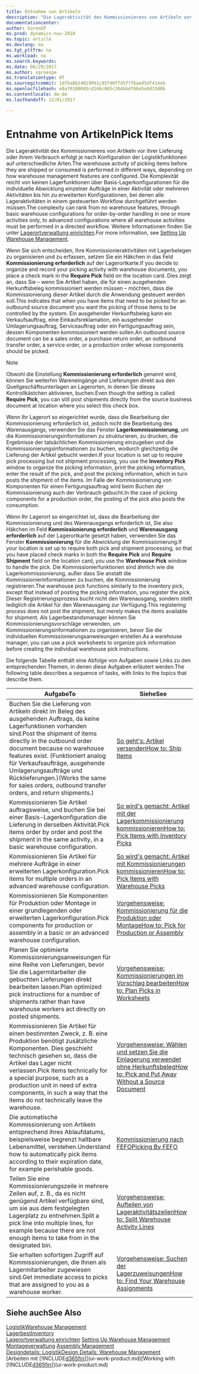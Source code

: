 ```yaml
---
title: Entnahme von Artikeln
description: "Die Lageraktivität des Kommissionierens von Artikeln vor ihrer Lieferung oder ihrem Verbrauch erfolgt je nach Konfiguration der Logistikfunktionen auf unterschiedliche Arten. Die [Einrichtung](../configure-warehouse-processes.md) Komplexität reicht von keinen Lagerfunktionen über Basis- Lagerkonfigurationen für die individuelle Abwicklung einzelner Aufträge in einer Aktivität oder mehreren Aktivitäten bis hin zu erweiterten Konfigurationen, bei denen alle Lageraktivitäten in einem gesteuerten Workflow durchgeführt werden müssen."
documentationcenter: 
author: SorenGP
ms.prod: dynamics-nav-2018
ms.topic: article
ms.devlang: na
ms.tgt_pltfrm: na
ms.workload: na
ms.search.keywords: 
ms.date: 08/29/2017
ms.author: sgroespe
ms.translationtype: HT
ms.sourcegitcommit: 1dfba8b14019991c95f40ffd5f7fbaed5df414eb
ms.openlocfilehash: e0af0180045cd166c065c264bbdf66e5a9d33d0b
ms.contentlocale: de-de
ms.lasthandoff: 12/01/2017

---
```

# <a name="pick-items"></a><span data-ttu-id="4a921-104">Entnahme von Artikeln</span><span class="sxs-lookup"><span data-stu-id="4a921-104">Pick Items</span></span>
<span data-ttu-id="4a921-105">Die Lageraktivität des Kommissionierens von Artikeln vor ihrer Lieferung oder ihrem Verbrauch erfolgt je nach Konfiguration der Logistikfunktionen auf unterschiedliche Arten.</span><span class="sxs-lookup"><span data-stu-id="4a921-105">The warehouse activity of picking items before they are shipped or consumed is performed in different ways, depending on how warehouse management features are configured.</span></span> <span data-ttu-id="4a921-106">Die Komplexität reicht von keinen Lagerfunktionen über Basis-Lagerkonfigurationen für die individuelle Abwicklung einzelner Aufträge in einer Aktivität oder mehreren Aktivitäten bis hin zu erweiterten Konfigurationen, bei denen alle Lageraktivitäten in einem gesteuerten Workflow durchgeführt werden müssen.</span><span class="sxs-lookup"><span data-stu-id="4a921-106">The complexity can rank from no warehouse features, through basic warehouse configurations for order-by-order handling in one or more activities only, to advanced configurations where all warehouse activities must be performed in a directed workflow.</span></span> <span data-ttu-id="4a921-107">Weitere Informationen finden Sie unter [Lagerortverwaltung einrichten](warehouse-setup-warehouse.md).</span><span class="sxs-lookup"><span data-stu-id="4a921-107">For more information, see [Setting Up Warehouse Management](warehouse-setup-warehouse.md).</span></span>

<span data-ttu-id="4a921-108">Wenn Sie sich entscheiden, Ihre Kommissionieraktivitäten mit Lagerbelegen zu organisieren und zu erfassen, setzen Sie ein Häkchen in das Feld **Kommissionierung erforderlich** auf der Lagerortkarte.</span><span class="sxs-lookup"><span data-stu-id="4a921-108">If you decide to organize and record your picking activity with warehouse documents, you place a check mark in the **Require Pick** field on the location card.</span></span> <span data-ttu-id="4a921-109">Dies zeigt an, dass Sie – wenn Sie Artikel haben, die für einen ausgehenden Herkunftsbeleg kommissioniert werden müssen – möchten, dass die Kommissionierung dieser Artikel durch die Anwendung gesteuert werden soll.</span><span class="sxs-lookup"><span data-stu-id="4a921-109">This indicates that when you have items that need to be picked for an outbound source document you want the picking of those items to be controlled by the system.</span></span> <span data-ttu-id="4a921-110">Ein ausgehender Herkunftsbeleg kann ein Verkaufsauftrag, eine Einkaufsreklamation, ein ausgehender Umlagerungsauftrag, Serviceauftrag oder ein Fertigungsauftrag sein, dessen Komponenten kommissioniert werden sollen.</span><span class="sxs-lookup"><span data-stu-id="4a921-110">An outbound source document can be a sales order, a purchase return order, an outbound transfer order, a service order, or a production order whose components should be picked.</span></span>

> [!NOTE]
> <span data-ttu-id="4a921-111">Obwohl die Einstellung **Kommissionierung erforderlich** genannt wird, können Sie weiterhin Wareneingänge und Lieferungen direkt aus den Quellgeschäftsunterlagen an Lagerorten, in denen Sie dieses Kontrollkästchen aktivieren, buchen.</span><span class="sxs-lookup"><span data-stu-id="4a921-111">Even though the setting is called **Require Pick**, you can still post shipments directly from the source business document at location where you select this check box.</span></span>

<span data-ttu-id="4a921-112">Wenn Ihr Lagerort so eingerichtet wurde, dass die Bearbeitung der Kommissionierung erforderlich ist, jedoch nicht die Bearbeitung des Warenausgangs, verwenden Sie das Fenster **Lagerkommissionierung**, um die Kommissionierungsinformationen zu strukturieren, zu drucken, die Ergebnisse der tatsächlichen Kommissionierung einzugeben und die Kommissionierungsinformationen zu buchen, wodurch gleichzeitig die Lieferung der Artikel gebucht werden.</span><span class="sxs-lookup"><span data-stu-id="4a921-112">If your location is set up to require pick processing but not shipment processing, you use the **Inventory Pick** window to organize the picking information, print the picking information, enter the result of the pick, and post the picking information, which in turn posts the shipment of the items.</span></span> <span data-ttu-id="4a921-113">Im Falle der Kommissionierung von Komponenten für einen Fertigungsauftrag wird beim Buchen der Kommissionierung auch der Verbrauch gebucht.</span><span class="sxs-lookup"><span data-stu-id="4a921-113">In the case of picking components for a production order, the posting of the pick also posts the consumption.</span></span>

<span data-ttu-id="4a921-114">Wenn Ihr Lagerort so eingerichtet ist, dass die Bearbeitung der Kommissionierung und des Warenausgangs erforderlich ist, Sie also Häkchen im Feld **Kommissionierung erforderlich** und **Warenausgang erforderlich** auf der Lagerortkarte gesetzt haben, verwenden Sie das Fenster **Kommissionierung** für die Abwicklung der Kommissionierung.</span><span class="sxs-lookup"><span data-stu-id="4a921-114">If your location is set up to require both pick and shipment processing, so that you have placed check marks in both the **Require Pick** and **Require Shipment** field on the location card, you use the **Warehouse Pick** window to handle the pick.</span></span> <span data-ttu-id="4a921-115">Die Kommissionierfunktionen sind ähnlich wie die Lagerkommissionierung, außer dass Sie anstatt die Kommissionierinformationen zu buchen, die Kommissionierung registrieren.</span><span class="sxs-lookup"><span data-stu-id="4a921-115">The warehouse pick functions similarly to the inventory pick, except that instead of posting the picking information, you register the pick.</span></span> <span data-ttu-id="4a921-116">Dieser Registrierungsprozess bucht nicht den Warenausgang, sondern stellt lediglich die Artikel für den Warenausgang zur Verfügung.</span><span class="sxs-lookup"><span data-stu-id="4a921-116">This registering process does not post the shipment, but merely makes the items available for shipment.</span></span> <span data-ttu-id="4a921-117">Als Lagerbestandsmanager können Sie Kommissionierungsvorschläge verwenden, um Kommissionierungsinformationen zu organisieren, bevor Sie die individuellen Kommissionierungsanweisungen erstellen.</span><span class="sxs-lookup"><span data-stu-id="4a921-117">As a warehouse manager, you can use a pick worksheets to organize pick information before creating the individual warehouse pick instructions.</span></span>

<span data-ttu-id="4a921-118">Die folgende Tabelle enthält eine Abfolge von Aufgaben sowie Links zu den entsprechenden Themen, in denen diese Aufgaben erläutert werden.</span><span class="sxs-lookup"><span data-stu-id="4a921-118">The following table describes a sequence of tasks, with links to the topics that describe them.</span></span>   

|<span data-ttu-id="4a921-119">**Aufgabe**</span><span class="sxs-lookup"><span data-stu-id="4a921-119">**To**</span></span>|<span data-ttu-id="4a921-120">**Siehe**</span><span class="sxs-lookup"><span data-stu-id="4a921-120">**See**</span></span>|
|------------|-------------|  
|<span data-ttu-id="4a921-121">Buchen Sie die Lieferung von Artikeln direkt im Beleg des ausgehenden Auftrags, da keine Lagerfunktionen vorhanden sind.</span><span class="sxs-lookup"><span data-stu-id="4a921-121">Post the shipment of items directly in the outbound order document because no warehouse features exist.</span></span> <span data-ttu-id="4a921-122">(Funktioniert analog für Verkaufsaufträge, ausgehende Umlagerungsaufträge und Rücklieferungen.)</span><span class="sxs-lookup"><span data-stu-id="4a921-122">(Works the same for sales orders, outbound transfer orders, and return shipments.)</span></span>|[<span data-ttu-id="4a921-123">So geht's: Artikel versenden</span><span class="sxs-lookup"><span data-stu-id="4a921-123">How to: Ship Items</span></span>](warehouse-how-ship-items.md)|  
|<span data-ttu-id="4a921-124">Kommissionieren Sie Artikel auftragsweise, und buchen Sie bei einer Basis-Lagerkonfiguration die Lieferung in derselben Aktivität.</span><span class="sxs-lookup"><span data-stu-id="4a921-124">Pick items order by order and post the shipment in the same activity, in a basic warehouse configuration.</span></span>|[<span data-ttu-id="4a921-125">So wird's gemacht: Artikel mit der Lagerkommissionierung kommissionieren</span><span class="sxs-lookup"><span data-stu-id="4a921-125">How to: Pick Items with Inventory Picks</span></span>](warehouse-how-to-pick-items-with-inventory-picks.md)|
|<span data-ttu-id="4a921-126">Kommissionieren Sie Artikel für mehrere Aufträge in einer erweiterten Lagerkonfiguration.</span><span class="sxs-lookup"><span data-stu-id="4a921-126">Pick items for multiple orders in an advanced warehouse configuration.</span></span>|[<span data-ttu-id="4a921-127">So wird's gemacht: Artikel mit Kommissionierungen kommissionieren</span><span class="sxs-lookup"><span data-stu-id="4a921-127">How to: Pick Items with Warehouse Picks</span></span>](warehouse-how-to-pick-items-for-warehouse-shipment.md)|  
|<span data-ttu-id="4a921-128">Kommissionieren Sie Komponenten für Produktion oder Montage in einer grundlegenden oder erweiterten Lagerkonfiguration.</span><span class="sxs-lookup"><span data-stu-id="4a921-128">Pick components for production or assembly in a basic or an advanced warehouse configuration.</span></span>|[<span data-ttu-id="4a921-129">Vorgehensweise: Kommissionierung für die Produktion oder Montage</span><span class="sxs-lookup"><span data-stu-id="4a921-129">How to: Pick for Production or Assembly</span></span>](warehouse-how-to-pick-for-production.md)|  
|<span data-ttu-id="4a921-130">Planen Sie optimierte Kommissionierungsanweisungen für eine Reihe von Lieferungen, bevor Sie die Lagermitarbeiter die gebuchten Lieferungen direkt bearbeiten lassen.</span><span class="sxs-lookup"><span data-stu-id="4a921-130">Plan optimized pick instructions for a number of shipments rather than have warehouse workers act directly on posted shipments.</span></span>|[<span data-ttu-id="4a921-131">Vorgehensweise: Kommissionierungen im Vorschlag bearbeiten</span><span class="sxs-lookup"><span data-stu-id="4a921-131">How to: Plan Picks in Worksheets</span></span>](warehouse-how-to-plan-picks-in-worksheets.md)|  
|<span data-ttu-id="4a921-132">Kommissionieren Sie Artikel für einen bestimmten Zweck, z. B. eine Produktion benötigt zusätzliche Komponenten. Dies geschieht technisch gesehen so, dass die Artikel das Lager nicht verlassen.</span><span class="sxs-lookup"><span data-stu-id="4a921-132">Pick items technically for a special purpose, such as a production unit in need of extra components, in such a way that the items do not technically leave the warehouse.</span></span>|[<span data-ttu-id="4a921-133">Vorgehensweise: Wählen und setzen Sie die Einlagerung verwendet ohne Herkunftsbeleg</span><span class="sxs-lookup"><span data-stu-id="4a921-133">How to: Pick and Put Away Without a Source Document</span></span>](warehouse-how-to-create-put-aways-from-internal-put-aways.md)|
|<span data-ttu-id="4a921-134">Die automatische Kommissionierung von Artikeln entsprechend ihres Ablaufdatums, beispielsweise begrenzt haltbare Lebensmittel, verstehen.</span><span class="sxs-lookup"><span data-stu-id="4a921-134">Understand how to automatically pick items according to their expiration date, for example perishable goods.</span></span>|[<span data-ttu-id="4a921-135">Kommissionierung nach FEFO</span><span class="sxs-lookup"><span data-stu-id="4a921-135">Picking By FEFO</span></span>](warehouse-picking-by-fefo.md)|
|<span data-ttu-id="4a921-136">Teilen Sie eine Kommissionierungszeile in mehrere Zeilen auf, z. B., da es nicht genügend Artikel verfügbare sind, um sie aus dem festgelegten Lagerplatz zu entnehmen.</span><span class="sxs-lookup"><span data-stu-id="4a921-136">Split a pick line into multiple lines, for example because there are not enough items to take from in the designated bin.</span></span>|[<span data-ttu-id="4a921-137">Vorgehensweise: Aufteilen von Lageraktivitätszeilen</span><span class="sxs-lookup"><span data-stu-id="4a921-137">How to: Split Warehouse Activity Lines</span></span>](warehouse-how-to-split-warehouse-activity-lines.md)|
|<span data-ttu-id="4a921-138">Sie erhalten sofortigen Zugriff auf Kommissionierungen, die Ihnen als Lagermitarbeiter zugewiesen sind.</span><span class="sxs-lookup"><span data-stu-id="4a921-138">Get immediate access to picks that are assigned to you as a warehouse worker.</span></span>|[<span data-ttu-id="4a921-139">Vorgehensweise: Suchen der Lagerzuweisungen</span><span class="sxs-lookup"><span data-stu-id="4a921-139">How to: Find Your Warehouse Assignments</span></span>](warehouse-how-to-find-your-warehouse-assignments.md)|  

## <a name="see-also"></a><span data-ttu-id="4a921-140">Siehe auch</span><span class="sxs-lookup"><span data-stu-id="4a921-140">See Also</span></span>  
[<span data-ttu-id="4a921-141">Logistik</span><span class="sxs-lookup"><span data-stu-id="4a921-141">Warehouse Management</span></span>](warehouse-manage-warehouse.md)  
[<span data-ttu-id="4a921-142">Lagerbest</span><span class="sxs-lookup"><span data-stu-id="4a921-142">Inventory</span></span>](inventory-manage-inventory.md)  
<span data-ttu-id="4a921-143">[Lagerortverwaltung einrichten](warehouse-setup-warehouse.md)   </span><span class="sxs-lookup"><span data-stu-id="4a921-143">[Setting Up Warehouse Management](warehouse-setup-warehouse.md)   </span></span>  
<span data-ttu-id="4a921-144">[Montageverwaltung](assembly-assemble-items.md)  </span><span class="sxs-lookup"><span data-stu-id="4a921-144">[Assembly Management](assembly-assemble-items.md)  </span></span>  
[<span data-ttu-id="4a921-145">Designdetails: Logistik</span><span class="sxs-lookup"><span data-stu-id="4a921-145">Design Details: Warehouse Management</span></span>](design-details-warehouse-management.md)  
<span data-ttu-id="4a921-146">[Arbeiten mit [!INCLUDE[d365fin](includes/d365fin_md.md)]](ui-work-product.md)</span><span class="sxs-lookup"><span data-stu-id="4a921-146">[Working with [!INCLUDE[d365fin](includes/d365fin_md.md)]](ui-work-product.md)</span></span>

